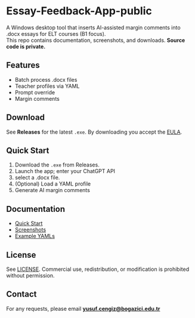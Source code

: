 # Essay-Feedback-App-public
A Windows desktop tool that inserts AI-assisted margin comments into .docx essays for ELT courses (B1 focus).  
This repo contains documentation, screenshots, and downloads. **Source code is private.**

## Features
- Batch process .docx files
- Teacher profiles via YAML
- Prompt override
- Margin comments 

## Download
See **Releases** for the latest `.exe`. By downloading you accept the [EULA](./EULA.md).

## Quick Start
1. Download the `.exe` from Releases.
2. Launch the app; enter your ChatGPT API
3. select a .docx file.
4. (Optional) Load a YAML profile
5. Generate AI margin comments

## Documentation
- [Quick Start](./docs/quickstart.md)
- [Screenshots](./docs/screenshots/)
- [Example YAMLs](./examples/)

## License
See [LICENSE](./LICENSE.md). Commercial use, redistribution, or modification is prohibited without permission.

## Contact
For any requests, please email **yusuf.cengiz@bogazici.edu.tr**  
